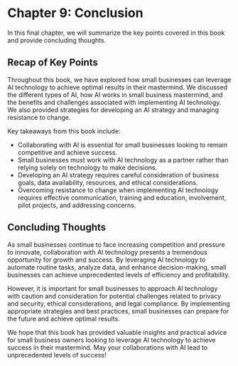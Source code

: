 Chapter 9: Conclusion
=====================

In this final chapter, we will summarize the key points covered in this book and provide concluding thoughts.

Recap of Key Points
-------------------

Throughout this book, we have explored how small businesses can leverage AI technology to achieve optimal results in their mastermind. We discussed the different types of AI, how AI works in small business mastermind, and the benefits and challenges associated with implementing AI technology. We also provided strategies for developing an AI strategy and managing resistance to change.

Key takeaways from this book include:

* Collaborating with AI is essential for small businesses looking to remain competitive and achieve success.
* Small businesses must work with AI technology as a partner rather than relying solely on technology to make decisions.
* Developing an AI strategy requires careful consideration of business goals, data availability, resources, and ethical considerations.
* Overcoming resistance to change when implementing AI technology requires effective communication, training and education, involvement, pilot projects, and addressing concerns.

Concluding Thoughts
-------------------

As small businesses continue to face increasing competition and pressure to innovate, collaboration with AI technology presents a tremendous opportunity for growth and success. By leveraging AI technology to automate routine tasks, analyze data, and enhance decision-making, small businesses can achieve unprecedented levels of efficiency and profitability.

However, it is important for small businesses to approach AI technology with caution and consideration for potential challenges related to privacy and security, ethical considerations, and legal compliance. By implementing appropriate strategies and best practices, small businesses can prepare for the future and achieve optimal results.

We hope that this book has provided valuable insights and practical advice for small business owners looking to leverage AI technology to achieve success in their mastermind. May your collaborations with AI lead to unprecedented levels of success!
